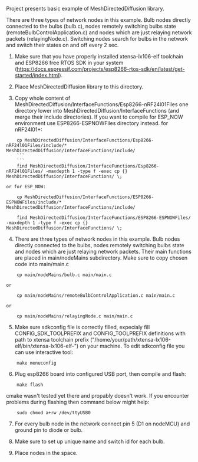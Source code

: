 Project presents basic example of MeshDirectedDiffusion library.

There are three types of network nodes in this example. Bulb nodes directly connected to the bulbs (bulb.c), nodes remotely switching bulbs state (remoteBulbControlApplication.c) and nodes which are just relaying network packets (relayingNode.c). Switching nodes search for bulbs in the network and switch their states on and off every 2 sec.

1. Make sure that you have properly installed xtensa-lx106-elf toolchain and ESP8266 free RTOS SDK in your system (https://docs.espressif.com/projects/esp8266-rtos-sdk/en/latest/get-started/index.html).

2. Place MeshDirectedDiffusion library to this directory.

3. Copy whole content of MeshDirectedDiffusion/InterfaceFunctions/Esp8266-nRF24l01Files one directory lower into MeshDirectedDiffusion/InterfaceFunctions (and merge their include directories).
If you want to compile for ESP_NOW environment use ESP8266-ESPNOWFiles directory instead.
for nRF24l01+:
```
	cp MeshDirectedDiffusion/InterfaceFunctions/Esp8266-nRF24l01Files/include/* MeshDirectedDiffusion/InterfaceFunctions/include/
	```
	```
	find MeshDirectedDiffusion/InterfaceFunctions/Esp8266-nRF24l01Files/ -maxdepth 1 -type f -exec cp {} MeshDirectedDiffusion/InterfaceFunctions/ \;
```

	or for ESP_NOW:
```
	cp MeshDirectedDiffusion/InterfaceFunctions/ESP8266-ESPNOWFiles/include/* MeshDirectedDiffusion/InterfaceFunctions/include/
```
```
	find MeshDirectedDiffusion/InterfaceFunctions/ESP8266-ESPNOWFiles/ -maxdepth 1 -type f -exec cp {} MeshDirectedDiffusion/InterfaceFunctions/ \;
```

4. There are three types of network nodes in this example. Bulb nodes directly connected to the bulbs, nodes remotely switching bulbs state and nodes which are just relaying network packets.
Their main functions are placed in main/nodeMains subdirectory. Make sure to copy chosen code into main/main.c
```
	cp main/nodeMains/bulb.c main/main.c
```
	or
```
	cp main/nodeMains/remoteBulbControlApplication.c main/main.c
```
	or
```
	cp main/nodeMains/relayingNode.c main/main.c
```

5. Make sure sdkconfig file is correctly filled, expecialy fill CONFIG_SDK_TOOLPREFIX and CONFIG_TOOLPREFIX definitions with path to xtensa toolchain prefix ("/home/your/path/xtensa-lx106-elf/bin/xtensa-lx106-elf-") on your machine. To edit sdkconfig file you can use interactive tool:
```
	make menuconfig
```

6. Plug esp8266 board into configured USB port, then compile and flash:
```
	make flash
```
cmake wasn't tested yet there and propably doesn't work.
If you encounter problems during flashing then command below might help:
```
	sudo chmod a+rw /dev/ttyUSB0
```

7. For every bulb node in the network connect pin 5 (D1 on nodeMCU) and ground pin to diode or bulb.

8. Make sure to set up unique name and switch id for each bulb.

9. Place nodes in the space.
